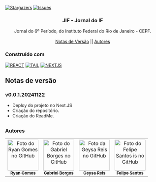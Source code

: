 <!--
Readme used from model
https://github.com/othneildrew/Best-README-Template
-->

<a name="readme-top"></a>

[![Stargazers][stars-shield]][stars-url]
[![Issues][issues-shield]][issues-url]

<!-- PROJECT LOGO -->
<div align="center">
  <h3 align="center">JIF - Jornal do IF</h3>

  <p align="center">
    Jornal do 6º Período, do Instituto Federal do Rio de Janeiro - CEPF. 
    <br />
    <br />
    <a href="#notas-de-versão">Notas de Versão</a>
    ||
    <!-- <a href="https://github.com/RRyanDEV/avaliacao-interpessoal/issues">Reportar um Bug</a> 
    || -->
    <a href="#autores">Autores</a>
    </p>
</div>

### Construído com

[![REACT][REACT]][react-url]
[![TAIL][TAILWINDCSS]][tailw-url]
[![NEXTJS][NEXT.JS]][nextjs-url]

<a name="section-changelog">

## Notas de versão

</a>

### v0.0.1.20241122

- Deploy do projeto no Next.JS
- Criação do repositório.
- Criação do ReadMe.

##

<a name="section-autores">

### Autores

</a>

<table>
  <tr>
    <td align="center">
      <a href="#">
        <img src="https://avatars.githubusercontent.com/u/85912228?v=4" width="100px;" alt="Foto do Ryan Gomes no GitHub"/><br>
        <sub>
          <b>Ryan Gomes</b>
        </sub>
      </a>
    </td>
    <td align="center">
      <a href="#">
        <img src="https://avatars.githubusercontent.com/u/143464769?v=4" width="100px;" alt="Foto do Gabriel Borges no GitHub"/><br>
        <sub>
          <b>Gabriel Borges</b>
        </sub>
      </a>
    </td>
    <td align="center">
      <a href="#">
        <img src="https://avatars.githubusercontent.com/u/128601611?v=4" width="100px;" alt="Foto da Geysa Reis no GitHub"/><br>
        <sub>
          <b>Geysa Reis</b>
        </sub>
      </a>
    </td>
    <td align="center">
      <a href="#">
        <img src="https://avatars.githubusercontent.com/u/189410388?v=4" width="100px;" alt="Foto do Felipe Santos is no GitHub"/><br>
        <sub>
          <b>Felipe Santos</b>
        </sub>
      </a>
    </td>
</table>

<!-- MARKDOWN LINKS & IMAGES -->
<!-- https://www.markdownguide.org/basic-syntax/#reference-style-links -->

[stars-shield]: https://img.shields.io/github/stars/RRyanDEV/JIF-jornal-do-if-?style=for-the-badge
[stars-url]: https://github.com/RRyanDEV/JIF-jornal-do-if-/stargazers
[issues-shield]: https://img.shields.io/github/issues/RRyanDEV/JIF-jornal-do-if-?style=for-the-badge
[issues-url]: https://github.com/RRyanDEV/JIF-jornal-do-if-/issues
[REACT]: https://img.shields.io/badge/React-%2320232a.svg?&style=for-the-badge&logo=React&logoColor=%2361DAFB
[react-url]: https://pt-br.reactjs.org
[TAILWINDCSS]: https://img.shields.io/badge/TailwindCSS-%2338B2AC.svg?style=for-the-badge&logo=tailwind-css&logoColor=white
[tailw-url]: https://tailwindcss.com/
[NEXT.JS]: https://img.shields.io/badge/NextJS-black?style=for-the-badge&logo=next.js&logoColor=white
[nextjs-url]: https://nextjs.org/
